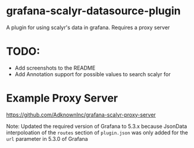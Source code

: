 # grafana-scalyr-datasource-plugin
A plugin for using scalyr's data in grafana. Requires a proxy server

# TODO:
- Add screenshots to the README
- Add Annotation support for possible values to search scalyr for


# Example Proxy Server
https://github.com/AdknownInc/grafana-scalyr-proxy-server

Note: Updated the required version of Grafana to 5.3.x because JsonData interpoloation of the `routes` section of `plugin.json` was only added for the `url` parameter in 5.3.0 of Grafana 